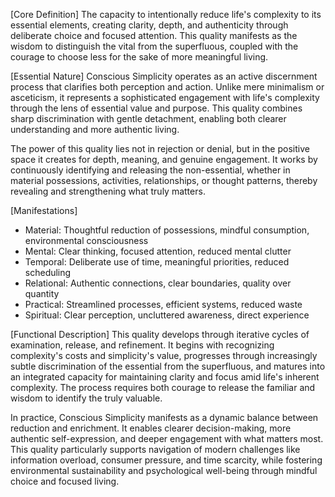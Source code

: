 [Core Definition]
The capacity to intentionally reduce life's complexity to its essential elements, creating clarity, depth, and authenticity through deliberate choice and focused attention. This quality manifests as the wisdom to distinguish the vital from the superfluous, coupled with the courage to choose less for the sake of more meaningful living.

[Essential Nature]
Conscious Simplicity operates as an active discernment process that clarifies both perception and action. Unlike mere minimalism or asceticism, it represents a sophisticated engagement with life's complexity through the lens of essential value and purpose. This quality combines sharp discrimination with gentle detachment, enabling both clearer understanding and more authentic living.

The power of this quality lies not in rejection or denial, but in the positive space it creates for depth, meaning, and genuine engagement. It works by continuously identifying and releasing the non-essential, whether in material possessions, activities, relationships, or thought patterns, thereby revealing and strengthening what truly matters.

[Manifestations]
- Material: Thoughtful reduction of possessions, mindful consumption, environmental consciousness
- Mental: Clear thinking, focused attention, reduced mental clutter
- Temporal: Deliberate use of time, meaningful priorities, reduced scheduling
- Relational: Authentic connections, clear boundaries, quality over quantity
- Practical: Streamlined processes, efficient systems, reduced waste
- Spiritual: Clear perception, uncluttered awareness, direct experience

[Functional Description]
This quality develops through iterative cycles of examination, release, and refinement. It begins with recognizing complexity's costs and simplicity's value, progresses through increasingly subtle discrimination of the essential from the superfluous, and matures into an integrated capacity for maintaining clarity and focus amid life's inherent complexity. The process requires both courage to release the familiar and wisdom to identify the truly valuable.

In practice, Conscious Simplicity manifests as a dynamic balance between reduction and enrichment. It enables clearer decision-making, more authentic self-expression, and deeper engagement with what matters most. This quality particularly supports navigation of modern challenges like information overload, consumer pressure, and time scarcity, while fostering environmental sustainability and psychological well-being through mindful choice and focused living.